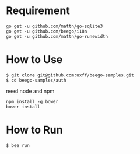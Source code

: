# Requirement

```
go get -u github.com/mattn/go-sqlite3
go get -u github.com/beego/i18n
go get -u github.com/mattn/go-runewidth
```

# How to Use

```
$ git clone git@github.com:uxff/beego-samples.git
$ cd beego-samples/auth
```

need node and npm
```
npm install -g bower
bower install
```

# How to Run

```
$ bee run
```



